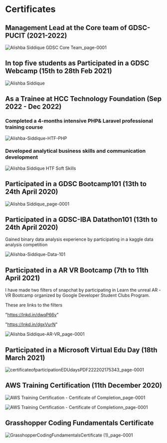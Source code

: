 # Certificates

## Management Lead at the Core team of GDSC-PUCIT (2021-2022)

![Alishba Siddique GDSC Core Team_page-0001](https://user-images.githubusercontent.com/97811058/223884028-4b4149ab-f4f3-4f3b-a71e-81f760b3b444.jpg)

## In top five students as Participated in a GDSC Webcamp (15th to 28th Feb 2021)

![Alishba Siddique](https://user-images.githubusercontent.com/97811058/223890195-69d51f41-3727-4498-9dc9-a925a6c218af.jpg)

## As a Trainee at HCC Technology Foundation (Sep 2022 - Dec 2022) 

### Completed a 4-months intensive PHP& Laravel professional training course 

![Alishba-Siddique-HTF-PHP](https://user-images.githubusercontent.com/97811058/223887758-7d8c649a-9618-44e9-b83e-6c028ab66c53.jpeg)

### Developed analytical business skills and communication development

![Alishba Siddique HTF Soft Skills](https://user-images.githubusercontent.com/97811058/223887834-bdb774e3-fda8-46c8-9a57-16ff06997165.jpg)

## Participated in a GDSC Bootcamp101 (13th to 24th April 2020)

![Alishba Siddique_page-0001](https://user-images.githubusercontent.com/97811058/223883526-b85d7037-c22b-4800-a950-f6cf8e8619e3.jpg)

## Participated in a GDSC-IBA Datathon101 (13th to 24th April 2020)

Gained binary data analysis experience by participating in a kaggle data analysis competition

![Alishba-Siddique-Data-101](https://user-images.githubusercontent.com/97811058/223890327-8caa4e5c-70f4-4620-952a-092d81dea03f.png)

## Participated in a AR VR Bootcamp (7th to 11th April 2021)

I have made two filters of snapchat by participating in Learn the unreal AR -VR Bootcamp organized by Google Developer Student Clubs Program.

These are links to the filters

"https://lnkd.in/dwqP66v"

"https://lnkd.in/dgxVurN"

![Alishba Siddique-AR-VR_page-0001](https://user-images.githubusercontent.com/97811058/223860901-48d0694d-9b07-430b-a0cd-2f51cc9fdb89.jpg)

## Participated in a Microsoft Virtual Edu Day (18th March 2021)

![certificateofparticipationEDUdaysPDF222202175343_page-0001](https://user-images.githubusercontent.com/97811058/223885028-06fee612-295d-42df-b4ac-da75cc1023ca.jpg)

## AWS Training Certification (11th December 2020)

![AWS Training   Certification - Certificate of Completion_page-0001](https://user-images.githubusercontent.com/97811058/223883992-5f0c2a6c-67b1-4184-86d2-155b081c205d.jpg)

![AWS Training   Certification - Certificate of Completionn_page-0001](https://user-images.githubusercontent.com/97811058/223884288-1e2a4234-ba27-491f-8557-465903f51fb4.jpg)

## Grasshopper Coding Fundamentals Certificate

![GrasshopperCodingFundamentalsCertificate (1)_page-0001](https://user-images.githubusercontent.com/97811058/223886314-f377b00f-d9fd-4e83-9082-5db23a726e27.jpg)





